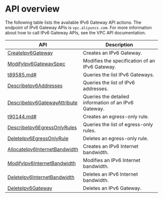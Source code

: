 # API overview

The following table lists the available IPv6 Gateway API actions. The endpoint of IPv6 Gateway APIs is `vpc.aliyuncs.com`. For more information about how to call IPv6 Gateway APIs, see the VPC API documentation.

|API|Description|
|---|-----------|
|[CreateIpv6Gateway]()|Creates an IPv6 Gateway.|
|[ModifyIpv6GatewaySpec]()|Modifies the specification of an IPv6 Gateway.|
|[t89585.md\#]()|Queries the list IPv6 Gateways.|
|[DescribeIpv6Addresses]()|Queries the list of IPv6 addresses.|
|[DescribeIpv6GatewayAttribute]()|Queries the detailed information of an IPv6 Gateway.|
|[t90144.md\#]()|Creates an egress-only rule.|
|[DescribeIpv6EgressOnlyRules]()|Queries the list of egress-only rules.|
|[DeleteIpv6EgressOnlyRule]()|Deletes an egress-only rule.|
|[AllocateIpv6InternetBandwidth]()|Creates an IPv6 Internet bandwidth.|
|[ModifyIpv6InternetBandwidth]()|Modifies an IPv6 Internet bandwidth.|
|[DeleteIpv6InternetBandwidth]()|Deletes an IPv6 Internet bandwidth.|
|[DeleteIpv6Gateway]()|Deletes an IPv6 Gateway.|


